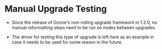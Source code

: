# Manual Upgrade Testing

- Since the release of Ozone's non-rolling upgrade framework in 1.2.0, no manual reformatting steps need to be run on nodes between upgrades.

- The driver for testing this type of upgrade is left here as an example in case it needs to be used for some reason in the future.